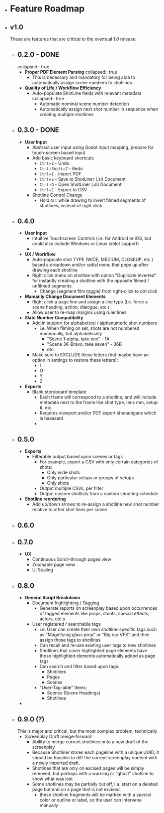 - # Feature Roadmap
- ## v1.0 
  These are features that are critical to the eventual 1.0 release:  
	- ## 0.2.0 - DONE
	  collapsed:: true
		- **Proper PDF Element Parsing**
		  collapsed:: true
			- This is necessary and mandatory for being able to automatically assign scene numbers to shotlines
		- **Quality of Life / Workflow Efficiency**
			- Auto-populate ShotLine fields with relevant metadata
			  collapsed:: true
				- Automatic nominal scene number detection
				- Automatically assign next shot number in sequence when creating multiple shotlines
	- ## 0.3.0 - DONE
		- **User Input**
			- Abstract user input using Godot input mapping, prepare for touch-screen based input
			- Add basic keyboard shortcuts
				- `Ctrl`+`Z` - Undo
				- `Ctrl`+`Shift`+`Z` - Redo
				- `Ctrl`+`I` - Import PDF
				- `Ctrl`+`S` - Save to ShotLiner (.sl) Document
				- `Ctrl`+`O` - Open ShotLiner (.sl) Document
				- `Ctrl`+`E` - Export to CSV
			- Shotline Control Change
				- Hold `Alt` while drawing to invert filmed segments of shotlines, instead of right click
	- ## 0.4.0
		- **User Input**
			- Intuitive Touchscreen Controls (i.e. for Android or iOS, but could also include Windows or Linux tablet support)
			-
		- **UX / Workflow**
			- Auto-populate shot TYPE (WIDE, MEDIUM, CLOSEUP, etc.) based a dropdown and/or radial menu that pops up after drawing each shotline
			- Right click menu on shotline with option "Duplicate inverted" for instantly creating a shotline with the opposite filmed / unfilmed segments
				- Change (segment film toggle) from right-click to ctrl click
		- **Manually Change Document Elements**
			- Right click a page line and assign a line type (I.e. force a scene heading, action, dialogue, etc.)
			- Allow user to re-map margins using ruler lines
		- **Slate Number Compatibility**
			- Add in support for alphabetical / alphanumeric shot numbers
				- i.e. When filming on set, shots are not numbered numerically, but alphabetically
					- "Scene 1-alpha, take one" - 1A
					- "Scene 36-Bravo, take seven" - 36B
					- etc.
			- Make sure to EXCLUDE these letters (but maybe have an option in settings to restore these letters):
				- I
				- O
				- Y
				- Z
		- **Exports**
			- Blank storyboard template
				- Each frame will correspond to a shotline, and will include metadata next to the frame like shot type, lens mm, setup #, etc.
				- Requires viewport and/or PDF export shenanigans which is haaaaard
				-
	- ## 0.5.0
		- **Exports**
			- Filterable output based upon scenes or tags
				- For example, export a CSV with only certain categories of shots:
					- Only wide shots
					- Only particular setups or groups of setups
					- Only shots
				- Output multiple CSVs, per filter
				- Output custom shotlists from a custom shooting schedule
		- **Shotline reordering**
			- Add up/down arrows to re-assign a shotline new shot number relative to other shot lines per scene
	- ## 0.6.0
	- ## 0.7.0
		- **UX**
			- Continuous Scroll-through pages view
			- Zoomable page view
			- UI Scaling
	- ## 0.8.0
		- **General Script Breakdown**
			- Document highlighting / Tagging
				- Generate reports on screenplay based upon occurrences of tagged elements like props, stunts, special effects, actors, etc.s
			- User registered / searchable tags
				- i.e. User can create their own shotline-specific tags such as "Magnifying glass prop" or "Big car VFX" and then assign those tags to shotlines
				- Can recall and re-use existing user tags to new shotlines
				- Shotlines that cover highlighted page elements have those highlighted elements automatically added as page tags
				- Can search and filter based upon tags:
					- Shotlines
					- Pages
					- Scenes
				- "User-Tag-able" Items:
					- Scenes (Scene Headings)
					- Shotlines
		-
	- ## 0.9.0 (?)
	  This is major and critical, but the most complex problem, technically  
		- Screenplay Draft merge-forward
			- Ability to merge current shotlines onto a new draft of the screenplay
			- Because Shotliner stores each pageline with a unique UUID, it should be feasible to diff the current screenplay content with a newly imported draft.
			- Shotlines that are only on excised pages will be simply removed, but perhaps with a warning or "ghost" shotline to show what was lost
			- Some shotlines may be partially cut off, i.e. start on a deleted page but end on a page that is not excised.
				- these shotline fragments will be marked with a special color or outline or label, so the user can intervene manually
